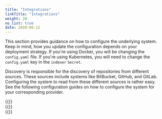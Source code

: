 ```yaml
---
title: "Integrations"
linkTitle: "Integrations"
weight: 20
no_list: true
date: 2020-06-12
---
```


This section provides guidance on how to configure the underlying system.
Keep in mind, how you update the configuration depends on your deployment strategy.
If you're using Docker, you will be changing the `config.yaml` file.
If you're using Kubernetes, you will need to change the `config.yaml` key in the `indexer` `Secret`.

Discovery is responsible for the discovery of repositories from different sources.
These sources include systems like BitBucket, GitHub, and GitLab.
Configuring the system to read from these different sources is rather easy.
See the following configuration guides on how to configure the system for your corresponding provider.

<div class="row" style="max-width: 80%;">
  <div class="col-sm-6 col-md-4">
    {{<card-icon
      border="white"
      src="/images/github.png"
      title="GitHub"
      link="/docs/integrations/github/"
      text="Index user and organization repositories."
      >}}
  </div>
  <div class="col-sm-6 col-md-4">
    {{<card-icon
      border="white"
      src="/images/gitlab.png"
      title="GitLab"
      link="/docs/integrations/gitlab/"
      text="Index user and group repositories."
    >}}
  </div>
  <div class="col-sm-6 col-md-4">
    {{<card-icon
      border="white"
      src="/images/bitbucket.png"
      title="BitBucket"
      link="/docs/integrations/bitbucket/"
      text="Index user and team repositories."
    >}}
  </div>
</div>
